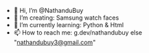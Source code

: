 - 👋 Hi, I’m @NathanduBuy
- 👀 I’m creating: Samsung watch faces
- 🌱 I’m currently learning: Python & Html
- 📫 How to reach me: g.dev/nathandubuy 
                else "nathandubuy3@gmail.com"
